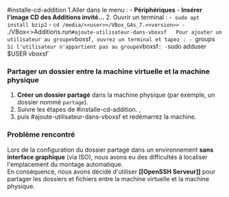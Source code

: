 #installe-cd-addition 
	1.Aller dans le menu :
	    - **Périphériques**
	    - **Insérer l'image CD des Additions invité...**
	2. Ouvrir un terminal :
		-` sudo apt install bzip2`
		- `cd /media/<<user>>/VBox_GAs_7.<<version>>
		- `./VBox<<ISO>>Additions.run`
#ajoute-utilisateur-dans-vboxsf  
	Pour ajouter un utilisateur au groupe `vboxsf`, ouvrez un terminal et tapez :
		- `groups` 
	 Si l'utilisateur n'appartient pas au groupe `vboxsf` :
		- `sudo adduser $USER vboxsf` 

### Partager un dossier entre la machine virtuelle et la machine physique
1. **Créer un dossier partagé** dans la machine physique (par exemple, un dossier nommé `partage`).
 2. Suivre les étapes de #installe-cd-addition. ,
 3. puis #ajoute-utilisateur-dans-vboxsf et redémarrez la machine.

### Problème rencontré

Lors de la configuration du dossier partagé dans un environnement **sans interface graphique** (via ISO), nous avons eu des difficultés à localiser l'emplacement du montage automatique.  
En conséquence, nous avons décidé d'utiliser **[[OpenSSH Serveur]]** pour partager les dossiers et fichiers entre la machine virtuelle et la machine physique.